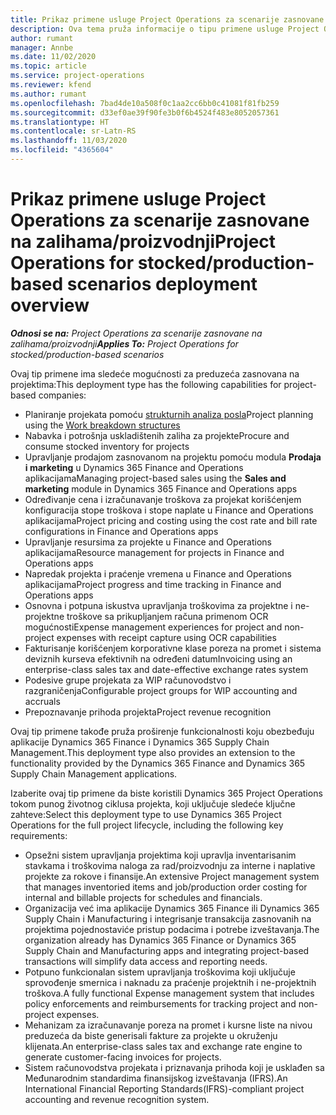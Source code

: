 ```yaml
---
title: Prikaz primene usluge Project Operations za scenarije zasnovane na zalihama/proizvodnji
description: Ova tema pruža informacije o tipu primene usluge Project Operations za scenarije zasnovane na zalihama/proizvodnji.
author: rumant
manager: Annbe
ms.date: 11/02/2020
ms.topic: article
ms.service: project-operations
ms.reviewer: kfend
ms.author: rumant
ms.openlocfilehash: 7bad4de10a508f0c1aa2cc6bb0c41081f81fb259
ms.sourcegitcommit: d33ef0ae39f90fe3b0f6b4524f483e8052057361
ms.translationtype: HT
ms.contentlocale: sr-Latn-RS
ms.lasthandoff: 11/03/2020
ms.locfileid: "4365604"
---
```

# <a name="project-operations-for-stockedproduction-based-scenarios-deployment-overview"></a><span data-ttu-id="723b7-103">Prikaz primene usluge Project Operations za scenarije zasnovane na zalihama/proizvodnji</span><span class="sxs-lookup"><span data-stu-id="723b7-103">Project Operations for stocked/production-based scenarios deployment overview</span></span>

<span data-ttu-id="723b7-104">_**Odnosi se na:** Project Operations za scenarije zasnovane na zalihama/proizvodnji_</span><span class="sxs-lookup"><span data-stu-id="723b7-104">_**Applies To:** Project Operations for stocked/production-based scenarios_</span></span>


<span data-ttu-id="723b7-105">Ovaj tip primene ima sledeće mogućnosti za preduzeća zasnovana na projektima:</span><span class="sxs-lookup"><span data-stu-id="723b7-105">This deployment type has the following capabilities for project-based companies:</span></span>

- <span data-ttu-id="723b7-106">Planiranje projekata pomoću [strukturnih analiza posla](work-breakdown-structures.md)</span><span class="sxs-lookup"><span data-stu-id="723b7-106">Project planning using the [Work breakdown structures](work-breakdown-structures.md)</span></span>
- <span data-ttu-id="723b7-107">Nabavka i potrošnja uskladištenih zaliha za projekte</span><span class="sxs-lookup"><span data-stu-id="723b7-107">Procure and consume stocked inventory for projects</span></span>
- <span data-ttu-id="723b7-108">Upravljanje prodajom zasnovanom na projektu pomoću modula **Prodaja i marketing** u Dynamics 365 Finance and Operations aplikacijama</span><span class="sxs-lookup"><span data-stu-id="723b7-108">Managing project-based sales using the **Sales and marketing** module in Dynamics 365 Finance and Operations apps</span></span>
- <span data-ttu-id="723b7-109">Određivanje cena i izračunavanje troškova za projekat korišćenjem konfiguracija stope troškova i stope naplate u Finance and Operations aplikacijama</span><span class="sxs-lookup"><span data-stu-id="723b7-109">Project pricing and costing using the cost rate and bill rate configurations in Finance and Operations apps</span></span>
- <span data-ttu-id="723b7-110">Upravljanje resursima za projekte u Finance and Operations aplikacijama</span><span class="sxs-lookup"><span data-stu-id="723b7-110">Resource management for projects in Finance and Operations apps</span></span>
- <span data-ttu-id="723b7-111">Napredak projekta i praćenje vremena u Finance and Operations aplikacijama</span><span class="sxs-lookup"><span data-stu-id="723b7-111">Project progress and time tracking in Finance and Operations apps</span></span>
- <span data-ttu-id="723b7-112">Osnovna i potpuna iskustva upravljanja troškovima za projektne i ne-projektne troškove sa prikupljanjem računa primenom OCR mogućnosti</span><span class="sxs-lookup"><span data-stu-id="723b7-112">Expense management experiences for project and non-project expenses with receipt capture using OCR capabilities</span></span>
- <span data-ttu-id="723b7-113">Fakturisanje korišćenjem korporativne klase poreza na promet i sistema deviznih kurseva efektivnih na određeni datum</span><span class="sxs-lookup"><span data-stu-id="723b7-113">Invoicing using an enterprise-class sales tax and date-effective exchange rates system</span></span>
- <span data-ttu-id="723b7-114">Podesive grupe projekata za WIP računovodstvo i razgraničenja</span><span class="sxs-lookup"><span data-stu-id="723b7-114">Configurable project groups for WIP accounting and accruals</span></span>
- <span data-ttu-id="723b7-115">Prepoznavanje prihoda projekta</span><span class="sxs-lookup"><span data-stu-id="723b7-115">Project revenue recognition</span></span>

<span data-ttu-id="723b7-116">Ovaj tip primene takođe pruža proširenje funkcionalnosti koju obezbeđuju aplikacije Dynamics 365 Finance i Dynamics 365 Supply Chain Management.</span><span class="sxs-lookup"><span data-stu-id="723b7-116">This deployment type also provides an extension to the functionality provided by the Dynamics 365 Finance and Dynamics 365 Supply Chain Management applications.</span></span>

<span data-ttu-id="723b7-117">Izaberite ovaj tip primene da biste koristili Dynamics 365 Project Operations tokom punog životnog ciklusa projekta, koji uključuje sledeće ključne zahteve:</span><span class="sxs-lookup"><span data-stu-id="723b7-117">Select this deployment type to use Dynamics 365 Project Operations for the full project lifecycle, including the following key requirements:</span></span>

- <span data-ttu-id="723b7-118">Opsežni sistem upravljanja projektima koji upravlja inventarisanim stavkama i troškovima naloga za rad/proizvodnju za interne i naplative projekte za rokove i finansije.</span><span class="sxs-lookup"><span data-stu-id="723b7-118">An extensive Project management system that manages inventoried items and job/production order costing for internal and billable projects for schedules and financials.</span></span>
- <span data-ttu-id="723b7-119">Organizacija već ima aplikacije Dynamics 365 Finance ili Dynamics 365 Supply Chain i Manufacturing i integrisanje transakcija zasnovanih na projektima pojednostaviće pristup podacima i potrebe izveštavanja.</span><span class="sxs-lookup"><span data-stu-id="723b7-119">The organization already has Dynamics 365 Finance or Dynamics 365 Supply Chain and Manufacturing apps and integrating project-based transactions will simplify data access and reporting needs.</span></span>
- <span data-ttu-id="723b7-120">Potpuno funkcionalan sistem upravljanja troškovima koji uključuje sprovođenje smernica i naknadu za praćenje projektnih i ne-projektnih troškova.</span><span class="sxs-lookup"><span data-stu-id="723b7-120">A fully functional Expense management system that includes policy enforcements and reimbursements for tracking project and non-project expenses.</span></span>
- <span data-ttu-id="723b7-121">Mehanizam za izračunavanje poreza na promet i kursne liste na nivou preduzeća da biste generisali fakture za projekte u okruženju klijenata.</span><span class="sxs-lookup"><span data-stu-id="723b7-121">An enterprise-class sales tax and exchange rate engine to generate customer-facing invoices for projects.</span></span>
- <span data-ttu-id="723b7-122">Sistem računovodstva projekata i priznavanja prihoda koji je usklađen sa Međunarodnim standardima finansijskog izveštavanja (IFRS).</span><span class="sxs-lookup"><span data-stu-id="723b7-122">An International Financial Reporting Standards(IFRS)-compliant project accounting and revenue recognition system.</span></span>

